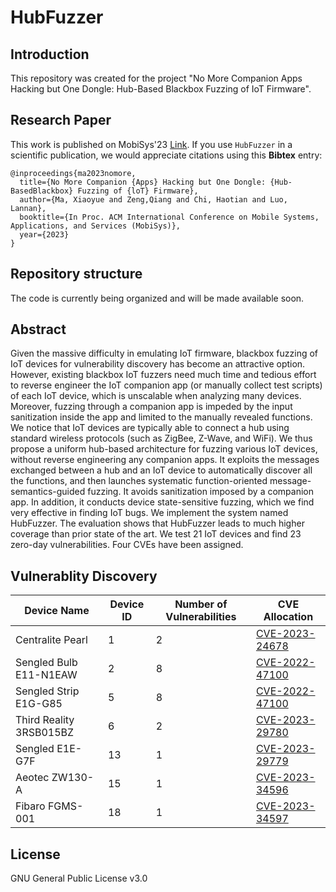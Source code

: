 # HubFuzzer

## Introduction 
This repository was created for the project "No More Companion Apps Hacking but One Dongle: Hub-Based Blackbox Fuzzing of IoT Firmware".

## Research Paper
This work is published on MobiSys'23 [Link](https://dl.acm.org/doi/10.1145/3581791.3596857).
If you use `HubFuzzer` in a scientific publication, we would appreciate citations using this **Bibtex** entry:
```
@inproceedings{ma2023nomore,
  title={No More Companion {Apps} Hacking but One Dongle: {Hub-BasedBlackbox} Fuzzing of {loT} Firmware},
  author={Ma, Xiaoyue and Zeng,Qiang and Chi, Haotian and Luo, Lannan},
  booktitle={In Proc. ACM International Conference on Mobile Systems, Applications, and Services (MobiSys)},
  year={2023}
}
```
## Repository structure
The code is currently being organized and will be made available soon.

## Abstract
Given the massive difficulty in emulating IoT firmware, blackbox fuzzing of IoT devices for vulnerability discovery has become an attractive option. However, existing blackbox IoT fuzzers need much time and tedious effort to reverse engineer the IoT companion app (or manually collect test scripts) of each IoT device, which is unscalable when analyzing many devices. Moreover, fuzzing through a companion app is impeded by the input sanitization inside the app and limited to the manually revealed functions. We notice that IoT devices are typically able to connect a hub using standard wireless protocols (such as ZigBee, Z-Wave, and WiFi). We thus propose a uniform hub-based architecture for fuzzing various IoT devices, without reverse engineering any companion apps. It exploits the messages exchanged between a hub and an IoT device to automatically discover all the functions, and then launches systematic function-oriented message-semantics-guided fuzzing. It avoids sanitization imposed by a companion app. In addition, it conducts device state-sensitive fuzzing, which we find very effective in finding IoT bugs. We implement the system named HubFuzzer. The evaluation shows that HubFuzzer leads to much higher coverage than prior state of the art. We test 21 IoT devices and find 23 zero-day vulnerabilities. Four CVEs have been assigned.

## Vulnerablity Discovery

|Device Name|	Device ID|	Number of Vulnerabilities|	CVE Allocation|
|---------------|------|-------|--------------|
|Centralite Pearl|	1|	2	|[CVE-2023-24678](https://nvd.nist.gov/vuln/detail/CVE-2023-24678)|
|Sengled Bulb E11-N1EAW|	2|	8|	[CVE-2022-47100](https://nvd.nist.gov/vuln/detail/CVE-2022-47100)|
|Sengled Strip E1G-G85|	5	|8	|[CVE-2022-47100](https://nvd.nist.gov/vuln/detail/CVE-2022-47100)|
|Third Reality 3RSB015BZ|	6|	2|	[CVE-2023-29780](https://nvd.nist.gov/vuln/detail/CVE-2023-29780)|
|Sengled E1E-G7F	|13|	1	|[CVE-2023-29779](https://nvd.nist.gov/vuln/detail/CVE-2023-29779)|
|Aeotec ZW130-A	|15	|1	|[CVE-2023-34596](https://nvd.nist.gov/vuln/detail/CVE-2023-34596) |
|Fibaro FGMS-001	|18	|1	|[CVE-2023-34597](https://nvd.nist.gov/vuln/detail/CVE-2023-34597) |

## License

GNU General Public License v3.0

